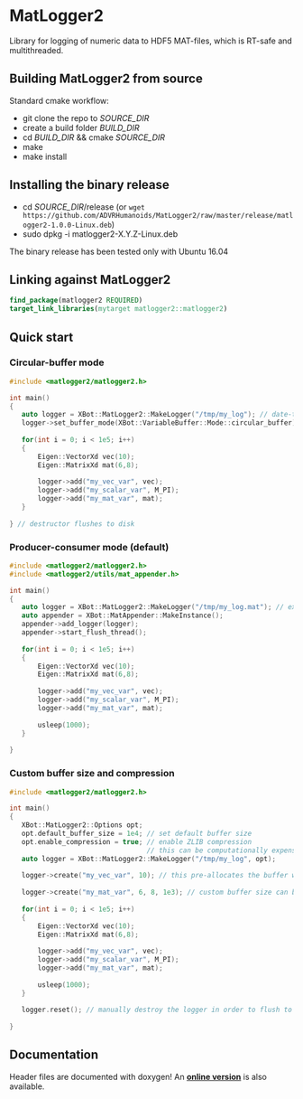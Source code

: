 # MatLogger2
Library for logging of numeric data to HDF5 MAT-files, which is RT-safe and multithreaded.

## Building MatLogger2 from source
Standard cmake workflow:
 - git clone the repo to *SOURCE_DIR*
 - create a build folder *BUILD_DIR*
 - cd *BUILD_DIR* && cmake *SOURCE_DIR*
 - make
 - make install
 
## Installing the binary release
  - cd *SOURCE_DIR*/release (or `wget https://github.com/ADVRHumanoids/MatLogger2/raw/master/release/matlogger2-1.0.0-Linux.deb`)
  - sudo dpkg -i matlogger2-X.Y.Z-Linux.deb
  
The binary release has been tested only with Ubuntu 16.04

## Linking against MatLogger2
```cmake
find_package(matlogger2 REQUIRED)
target_link_libraries(mytarget matlogger2::matlogger2)
```

 ## Quick start
 ### Circular-buffer mode
 ```c++
 #include <matlogger2/matlogger2.h>
 
 int main()
 {
    auto logger = XBot::MatLogger2::MakeLogger("/tmp/my_log"); // date-time automatically appended
    logger->set_buffer_mode(XBot::VariableBuffer::Mode::circular_buffer);
    
    for(int i = 0; i < 1e5; i++)
    {
        Eigen::VectorXd vec(10);
        Eigen::MatrixXd mat(6,8);
        
        logger->add("my_vec_var", vec);
        logger->add("my_scalar_var", M_PI);
        logger->add("my_mat_var", mat);
    }
    
 } // destructor flushes to disk
 ```
 
  ### Producer-consumer mode (default)
 ```c++
 #include <matlogger2/matlogger2.h>
 #include <matlogger2/utils/mat_appender.h>
 
 int main()
 {
    auto logger = XBot::MatLogger2::MakeLogger("/tmp/my_log.mat"); // extension provided -> date-time NOT appended
    auto appender = XBot::MatAppender::MakeInstance();
    appender->add_logger(logger);
    appender->start_flush_thread();
    
    for(int i = 0; i < 1e5; i++)
    {
        Eigen::VectorXd vec(10);
        Eigen::MatrixXd mat(6,8);
        
        logger->add("my_vec_var", vec);
        logger->add("my_scalar_var", M_PI);
        logger->add("my_mat_var", mat);
        
        usleep(1000);
    }
    
 }
 ```
 
 ### Custom buffer size and compression
 ```c++
 #include <matlogger2/matlogger2.h>
 
 int main()
 {
    XBot::MatLogger2::Options opt;
    opt.default_buffer_size = 1e4; // set default buffer size
    opt.enable_compression = true; // enable ZLIB compression
                                   // this can be computationally expensive
    auto logger = XBot::MatLogger2::MakeLogger("/tmp/my_log", opt);
    
    logger->create("my_vec_var", 10); // this pre-allocates the buffer with default buffer size
    
    logger->create("my_mat_var", 6, 8, 1e3); // custom buffer size can be set variable-wise
    
    for(int i = 0; i < 1e5; i++)
    {
        Eigen::VectorXd vec(10);
        Eigen::MatrixXd mat(6,8);
        
        logger->add("my_vec_var", vec);
        logger->add("my_scalar_var", M_PI);
        logger->add("my_mat_var", mat);
        
        usleep(1000);
    }
    
    logger.reset(); // manually destroy the logger in order to flush to disk
    
 } 
 ```
 
 ## Documentation
 Header files are documented with doxygen! An [**online version**](https://advrhumanoids.github.io/MatLogger2/classXBot_1_1MatLogger2.html) is also available.
